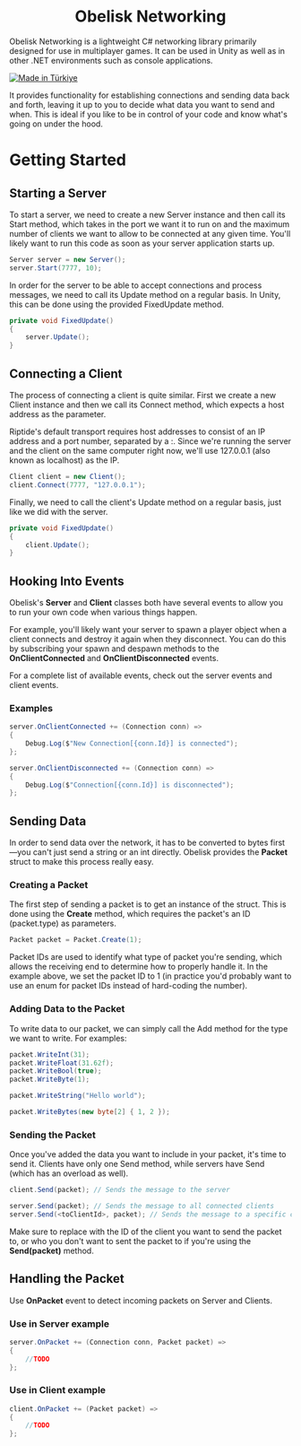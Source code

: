 <h1 align="center">Obelisk Networking</h1>

Obelisk Networking is a lightweight C# networking library primarily designed for use in multiplayer games. It can be used in Unity as well as in other .NET environments such as console applications.

[![Made in Türkiye](https://img.shields.io/badge/made%20in-t%C3%BCrkiye-white.svg?labelColor=red)]()

It provides functionality for establishing connections and sending data back and forth, leaving it up to you to decide what data you want to send and when. This is ideal if you like to be in control of your code and know what's going on under the hood.

# Getting Started

## Starting a Server

To start a server, we need to create a new Server instance and then call its Start method, which takes in the port we want it to run on and the maximum number of clients we want to allow to be connected at any given time. You'll likely want to run this code as soon as your server application starts up.

```csharp
Server server = new Server();
server.Start(7777, 10);
```

In order for the server to be able to accept connections and process messages, we need to call its Update method on a regular basis. In Unity, this can be done using the provided FixedUpdate method.

```csharp
private void FixedUpdate()
{
    server.Update();
}
```

## Connecting a Client

The process of connecting a client is quite similar. First we create a new Client instance and then we call its Connect method, which expects a host address as the parameter.

Riptide's default transport requires host addresses to consist of an IP address and a port number, separated by a :. Since we're running the server and the client on the same computer right now, we'll use 127.0.0.1 (also known as localhost) as the IP.

```csharp
Client client = new Client();
client.Connect(7777, "127.0.0.1");
```

Finally, we need to call the client's Update method on a regular basis, just like we did with the server.

```csharp
private void FixedUpdate()
{
    client.Update();
}
```

## Hooking Into Events

Obelisk's <b>Server</b> and <b>Client</b> classes both have several events to allow you to run your own code when various things happen.

For example, you'll likely want your server to spawn a player object when a client connects and destroy it again when they disconnect. You can do this by subscribing your spawn and despawn methods to the <b>OnClientConnected</b> and <b>OnClientDisconnected</b> events.

For a complete list of available events, check out the server events and client events.

### Examples

```csharp
server.OnClientConnected += (Connection conn) =>
{
    Debug.Log($"New Connection[{conn.Id}] is connected");
};
```

```csharp
server.OnClientDisconnected += (Connection conn) =>
{
    Debug.Log($"Connection[{conn.Id}] is disconnected");
};
```

## Sending Data

In order to send data over the network, it has to be converted to bytes first—you can't just send a string or an int directly. Obelisk provides the <b>Packet</b> struct to make this process really easy.

### Creating a Packet
The first step of sending a packet is to get an instance of the struct. This is done using the <b>Create</b> method, which requires the packet's an ID (packet.type) as parameters.

```csharp
Packet packet = Packet.Create(1);
```

Packet IDs are used to identify what type of packet you're sending, which allows the receiving end to determine how to properly handle it. In the example above, we set the packet ID to 1 (in practice you'd probably want to use an enum for packet IDs instead of hard-coding the number).

### Adding Data to the Packet

To write data to our packet, we can simply call the Add method for the type we want to write. For examples:

```csharp
packet.WriteInt(31);
packet.WriteFloat(31.62f);
packet.WriteBool(true);
packet.WriteByte(1);

packet.WriteString("Hello world");

packet.WriteBytes(new byte[2] { 1, 2 });
```

### Sending the Packet

Once you've added the data you want to include in your packet, it's time to send it. Clients have only one Send method, while servers have Send (which has an overload as well).

```csharp
client.Send(packet); // Sends the message to the server

server.Send(packet); // Sends the message to all connected clients
server.Send(<toClientId>, packet); // Sends the message to a specific client
```

Make sure to replace <toClientId> with the ID of the client you want to send the packet to, or who you don't want to sent the packet to if you're using the <b>Send(packet)</b> method.

## Handling the Packet

Use <b>OnPacket</b> event to detect incoming packets on Server and Clients.

### Use in Server example

```csharp
server.OnPacket += (Connection conn, Packet packet) =>
{
    //TODO
}; 
```

### Use in Client example

```csharp
client.OnPacket += (Packet packet) =>
{
    //TODO
}; 
```


